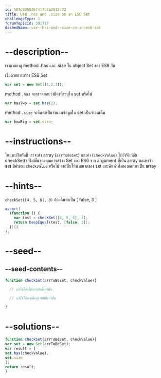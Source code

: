 ```yaml
---
id: 587d8255367417b2b2512c72
title: Use .has and .size on an ES6 Set
challengeType: 1
forumTopicId: 301717
dashedName: use--has-and--size-on-an-es6-set
---
```


# --description--

เรามาลองดู method .has และ .size ใน object Set ของ ES6 กัน

เริ่มด้วยการสร้าง ES6 Set

```js
var set = new Set([1,2,3]);
```

method `.has` จะตรวจสอบว่ามีค่าที่ระบุใน set หรือไม่

```js
var hasTwo = set.has(2);
```

method `.size` จะคืนค่าเป็นจำนวนข้อมูลใน set เป็นจำวนเต็ม

```js
var howBig = set.size;
```

# --instructions--

ในแบบฝึกหัดนี้ เราจะส่ง array (`arrToBeSet`) และค่า (`checkValue`) ไปยังฟังก์ชัน checkSet() ฟังก์ชันของคุณควรสร้าง Set ของ ES6 จาก argument ที่เป็น array และหาว่า set มีค่าของ `checkValue` หรือไม่ จากนั้นให้หาขนาดของ set และคืนค่าทั้งสองออกมาเป็น array

# --hints--

`checkSet([4, 5, 6], 3)` ต้องคืนค่าเป็น [ false, 3 ]

```js
assert(
  (function () {
    var test = checkSet([4, 5, 6], 3);
    return DeepEqual(test, [false, 3]);
  })()
);
```

# --seed--

## --seed-contents--

```js
function checkSet(arrToBeSet, checkValue){

  // แก้ไขโค้ดใต้บรรทัดนี้เท่านั้น

  // แก้ไขโค้ดเหนือบรรทัดนี้เท่านั้น

}
```

# --solutions--

```js
function checkSet(arrToBeSet, checkValue){
var set = new Set(arrToBeSet);
var result = [
set.has(checkValue),
set.size
];
return result;
}
```
